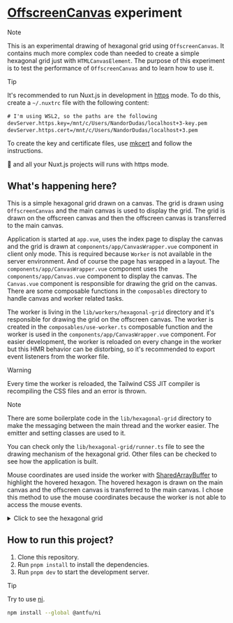 # [OffscreenCanvas] experiment

> [!NOTE]
>
> This is an experimental drawing of hexagonal grid using `OffscreenCanvas`. It
> contains much more complex code than needed to create a simple hexagonal grid
> just with `HTMLCanvasElement`. The purpose of this experiment is to test the
> performance of `OffscreenCanvas` and to learn how to use it.

> [!TIP]
>
> It's recommended to run Nuxt.js in development in [https] mode. To do this,
> create a `~/.nuxtrc` file with the following content:
>
> ```env
> # I'm using WSL2, so the paths are the following
> devServer.https.key=/mnt/c/Users/NandorDudas/localhost+3-key.pem
> devServer.https.cert=/mnt/c/Users/NandorDudas/localhost+3.pem
> ```
>
> To create the key and certificate files, use [mkcert] and follow the
> instructions.
>
> 🤫 and all your Nuxt.js projects will runs with https mode.

## What's happening here?

This is a simple hexagonal grid drawn on a canvas. The grid is drawn using
`OffscreenCanvas` and the main canvas is used to display the grid. The grid is
drawn on the offscreen canvas and then the offscreen canvas is transferred to
the main canvas.

Application is started at `app.vue`, uses the index page to display the canvas
and the grid is drawn at `components/app/CanvasWrapper.vue` component in client
only mode. This is required because `Worker` is not available in the server
environment. And of course the page has wrapped in a layout.
The `components/app/CanvasWrapper.vue` component uses the
`components/app/Canvas.vue` component to display the canvas. The `Canvas.vue`
component is responsible for drawing the grid on the canvas.
There are some composable functions in the `composables` directory to handle
canvas and worker related tasks.

The worker is living in the `lib/workers/hexagonal-grid` directory and it's
responsible for drawing the grid on the offscreen canvas. The worker is created
in the `composables/use-worker.ts` composable function and the worker is used
in the `components/app/CanvasWrapper.vue` component.
For easier development, the worker is reloaded on every change in the worker
but this HMR behavior can be distorbing, so it's recommended to export event
listeners from the worker file.

> [!WARNING]
>
> Every time the worker is reloaded, the Tailwind CSS JIT compiler is
> recompiling the CSS files and an error is thrown.

> [!NOTE]
>
> There are some boilerplate code in the `lib/hexagonal-grid` directory to
> make the messaging between the main thread and the worker easier. The
> emitter and setting classes are used to it.

You can check only the `lib/hexagonal-grid/runner.ts` file to see the drawing
mechanism of the hexagonal grid. Other files can be checked to see how the
application is built.

Mouse coordinates are used inside the worker with [SharedArrayBuffer] to
highlight the hovered hexagon. The hovered hexagon is drawn on the main canvas
and the offscreen canvas is transferred to the main canvas.
I chose this method to use the mouse coordinates because the worker is not
able to access the mouse events.

<details>
<summary>Click to see the hexagonal grid</summary>

![Level 0](assets/level-0.png)
![Level 1](assets/level-1.png)
![Level 2](assets/level-2.png)
![Level 3](assets/level-3.png)
![Level 3 Hover](assets/level-3-hover.png)
</details>

## How to run this project?

1. Clone this repository.
2. Run `pnpm install` to install the dependencies.
3. Run `pnpm dev` to start the development server.

> [!TIP]
>
> Try to use [ni].
>
> ```bash
> npm install --global @antfu/ni
> ```

[OffscreenCanvas]: https://developer.mozilla.org/en-US/docs/Web/API/OffscreenCanvas
[mkcert]: https://github.com/FiloSottile/mkcert
[https]: https://nuxt.com/docs/api/nuxt-config#https
[ni]: https://github.com/antfu-collective/ni
[SharedArrayBuffer]: https://developer.mozilla.org/en-US/docs/Web/JavaScript/Reference/Global_Objects/SharedArrayBuffer
